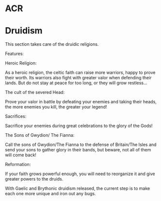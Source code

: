 ACR
===

Druidism
===

This section takes care of the druidic religions.


Features:

Heroic Religion:

As a heroic religion, the celtic faith can raise more warriors, happy to prove their worth. Its warriors also fight with greater valor when defending their lands. But do not stay at peace for too long, or they will grow restless...

The cult of the severed Head:

Prove your valor in battle by defeating your enemies and taking their heads, the more enemies you kill, the greater your legend!

Sacrifices:

Sacrifice your enemies during great celebrations to the glory of the Gods!

The Sons of Gwydion/ The Fianna:

Call the sons of Gwydion/The Fianna to the defense of Britain/The Isles and send your sons to gather glory in their bands, but beware, not all of them will come back!

Reformation:

If your faith grows powerful enough, you will need to reorganize it and give greater powers to the druids.


With Gaelic and Brythonic druidism released, the current step is to make each one more unique and iron out any bugs.
